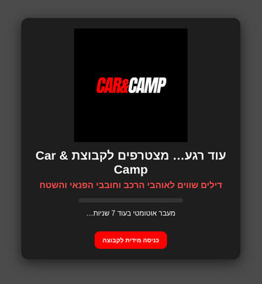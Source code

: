 <!doctype html>
<html lang="he" dir="rtl">
<head>
  <meta charset="utf-8" />
  <meta name="viewport" content="width=device-width, initial-scale=1" />
  <title>Car & Camp - מצטרפים לקבוצה</title>
  <meta http-equiv="refresh" content="7; url=https://linkly.link/2DKDf">
  <style>
    body{
      margin:0; height:100vh; display:grid; place-items:center;
      font-family:Arial, sans-serif; color:#fff;
      background:url('./background.jpg.png') no-repeat center center/cover;
    }
    .overlay{position:fixed; inset:0; background:rgba(0,0,0,.7);}
    .card{
      position:relative; z-index:1; text-align:center;
      background:rgba(0,0,0,.6); padding:24px; border-radius:16px;
      width:min(700px,90%); box-shadow:0 8px 30px rgba(0,0,0,.6);
    }
    .logo{max-width:260px; margin:0 auto 12px;}
    h1{margin:0 0 8px; font-size:28px; color:#fff;}
    h2{margin:0 0 18px; font-size:20px; color:#ff4c4c;}
    .progress{margin:16px auto; width:240px; height:10px; background:#333;
              border-radius:999px; overflow:hidden;}
    .bar{height:100%; width:0%; background:linear-gradient(90deg,#ff0000,#ff4c4c);
         transition:width .25s ease;}
    .count{margin-top:6px; font-size:16px;}
    .btn{
      display:inline-block; margin-top:16px; padding:12px 18px; border-radius:12px;
      background:#ff0000; color:#fff; font-weight:bold; text-decoration:none;
      transition:background .2s;
    }
    .btn:hover{background:#cc0000;}
  </style>
</head>
<body>
  <div class="overlay"></div>
  <div class="card">
    <img src="./CAR001.png" alt="Car & Camp" class="logo"/>
    <h1>עוד רגע… מצטרפים לקבוצת Car & Camp</h1>
    <h2>דילים שווים לאוהבי הרכב וחובבי הפנאי והשטח</h2>
    <div class="progress"><div class="bar" id="bar"></div></div>
    <p class="count">מעבר אוטומטי בעוד <span id="sec">7</span> שניות…</p>
    <a href="https://linkly.link/2DKDf" class="btn" id="cta">כניסה מידית לקבוצה</a>
  </div>
  <script>
    const url = "https://linkly.link/2DKDf";
    const total = 7; let left = total;
    const sec=document.getElementById("sec"), bar=document.getElementById("bar");
    sec.textContent=total;
    const int=setInterval(()=>{
      left--; sec.textContent=left;
      bar.style.width=((total-left)/total*100)+"%";
      if(left<=0){clearInterval(int); window.location.replace(url);}
    },1000);
    document.getElementById("cta").addEventListener("click",()=>clearInterval(int),{once:true});
  </script>
</body>
</html>

